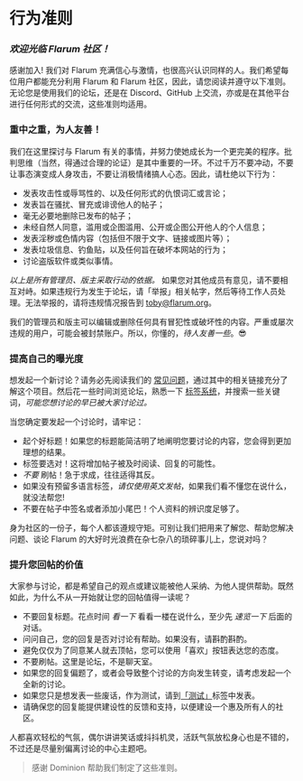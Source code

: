 # 行为准则

### _欢迎光临 Flarum 社区！_

感谢加入! 我们对 Flarum 充满信心与激情，也很高兴认识同样的人。我们希望每位用户都能充分利用 Flarum 和 Flarum 社区，因此，请您阅读并遵守以下准则。无论您是使用我们的论坛，还是在 Discord、GitHub 上交流，亦或是在其他平台进行任何形式的交流，这些准则均适用。

### 重中之重，为人友善！

我们在这里探讨与 Flarum 有关的事情，并努力使她成长为一个更完美的程序。批判思维（当然，得通过合理的论证）是其中重要的一环。不过千万不要冲动，不要让事态演变成人身攻击，不要让消极情绪搞人心态。因此，请杜绝以下行为：

- 发表攻击性或辱骂性的、以及任何形式的仇恨词汇或言论；
- 发表旨在骚扰、冒充或诽谤他人的帖子；
- 毫无必要地删除已发布的帖子；
- 未经自然人同意，滥用或企图滥用、公开或企图公开他人的个人信息；
- 发表淫秽或色情内容（包括但不限于文字、链接或图片等）；
- 发表垃圾信息、钓鱼贴，以及任何旨在破坏本网站的行为；
- 讨论盗版软件或类似事情。

*以上是所有管理员、版主采取行动的依据。* 如果您对其他成员有意见，请不要相互对峙。如果违规行为发生于论坛，请「举报」相关帖字，然后等待工作人员处理。无法举报的，请将违规情况报告到 [toby@flarum.org](mailto:toby@flarum.org)。

我们的管理员和版主可以编辑或删除任何具有冒犯性或破坏性的内容。严重或屡次违规的用户，可能会被封禁账户。所以，你懂的，*待人友善一些*。😎

### 提高自己的曝光度

想发起一个新讨论？请务必先阅读我们的 [常见问题](faq.md)，通过其中的相关链接充分了解这个项目。然后花一些时间浏览论坛，熟悉一下 [标签系统](https://discuss.flarum.org/tags)，并搜索一些关键词，*可能您想讨论的早已被大家讨论过。*

当您确定要发起一个讨论时，请牢记：

- 起个好标题！如果您的标题能简洁明了地阐明您要讨论的内容，您会得到更加理想的结果。
- 标签要选对！这将增加帖子被及时阅读、回复的可能性。
- *不要* 刷帖！急于求成，往往适得其反。
- 如果没有预留多语言标签，*请仅使用英文发帖*，如果我们看不懂您在说什么，就没法帮您!
- 不要在帖子中签名或者添加小尾巴！个人资料的辨识度足够了。

身为社区的一份子，每个人都该遵规守矩。可别让我们把用来了解您、帮助您解决问题、谈论 Flarum 的大好时光浪费在杂七杂八的琐碎事儿上，您说对吗？

### 提升您回帖的价值
 
大家参与讨论，都是希望自己的观点或建议能被他人采纳、为他人提供帮助。既然如此，为什么不从一开始就让您的回帖值得一读呢？

- 不要回复标题。花点时间 *看一下* 看看一楼在说什么，至少先 *速览一下* 后面的对话。
- 问问自己，您的回复是否对讨论有帮助。如果没有，请斟酌斟酌。
- 避免仅仅为了同意某人就去顶帖，您可以使用「喜欢」按钮表达您的态度。
- 不要刷帖。这里是论坛，不是聊天室。
- 如果您的回复偏题了，或者会导致整个讨论的方向发生转变，请考虑发起一个全新的讨论。
- 如果您只是想发表一些废话，作为测试，请到[「测试」](https://discuss.flarum.org/t/sandbox)标签中发表。
- 请确保您的回复能提供建设性的反馈和支持，以便建设一个惠及所有人的社区。

人都喜欢轻松的气氛，偶尔讲讲笑话或抖抖机灵，活跃气氛放松身心也是不错的，不过还是尽量别偏离讨论的中心主题吧。

> 感谢 Dominion 帮助我们制定了这些准则。
